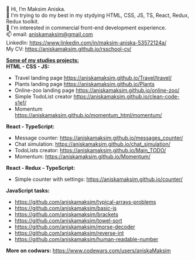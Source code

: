👋 Hi, I’m Maksim Aniska.<br />
🌱 I'm trying to do my best in my stydying HTML, CSS, JS, TS, React, Redux, Redux toolkit.<br/>
👀 I'm interested in commercial front-end development experience.<br />
📫 email: aniskamaksim@gmail.com<br />
LinkedIn: https://www.linkedin.com/in/maksim-aniska-53572124a/<br />
My CV: https://aniskamaksim.github.io/rsschool-cv/<br />
 
<ins>**Some of my studies projects:**</ins><br />
**HTML - CSS - JS:**
- Travel landing page https://aniskamaksim.github.io/Travel/travel/
- Plants landing page https://aniskamaksim.github.io/Plants
- Online-zoo landing page https://aniskamaksim.github.io/online-zoo/
- Simple TodoList creator https://aniskamaksim.github.io/clean-code-s1e1/
- Momentum https://aniskamaksim.github.io/momentum_html/momentum/
 
**React - TypeScript:**
- Message counter: https://aniskamaksim.github.io/messages_counter/
- Chat simulation: https://aniskamaksim.github.io/chat_simulation/
- TodoLists creator: https://aniskamaksim.github.io/Main_TODO/
- Momentum: https://aniskamaksim.github.io/Momentum/

**React - Redux - TypeScript:**
- Simple counter with settings: https://aniskamaksim.github.io/counter/
  
**JavaScript tasks:**
- https://github.com/aniskamaksim/typical-arrays-problems
- https://github.com/aniskamaksim/basic-js
- https://github.com/aniskamaksim/brackets
- https://github.com/aniskamaksim/towel-sort
- https://github.com/aniskamaksim/morse-decoder
- https://github.com/aniskamaksim/reverse-int
- https://github.com/aniskamaksim/human-readable-number

**More on codwars:** https://www.codewars.com/users/aniskaMaksim
 
<!---
aniskamaksim/aniskamaksim is a ✨ special ✨ repository because its `README.md` (this file) appears on your GitHub profile.
You can click the Preview link to take a look at your changes.
--->
